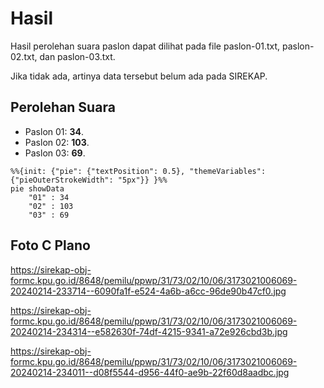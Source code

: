 # Hasil

Hasil perolehan suara paslon dapat dilihat pada file paslon-01.txt, paslon-02.txt, dan paslon-03.txt.

Jika tidak ada, artinya data tersebut belum ada pada SIREKAP.

## Perolehan Suara

 * Paslon 01: **34**.
 * Paslon 02: **103**.
 * Paslon 03: **69**.

```mermaid
%%{init: {"pie": {"textPosition": 0.5}, "themeVariables": {"pieOuterStrokeWidth": "5px"}} }%%
pie showData
    "01" : 34
    "02" : 103
    "03" : 69
```
## Foto C Plano

https://sirekap-obj-formc.kpu.go.id/8648/pemilu/ppwp/31/73/02/10/06/3173021006069-20240214-233714--6090fa1f-e524-4a6b-a6cc-96de90b47cf0.jpg

https://sirekap-obj-formc.kpu.go.id/8648/pemilu/ppwp/31/73/02/10/06/3173021006069-20240214-234314--e582630f-74df-4215-9341-a72e926cbd3b.jpg

https://sirekap-obj-formc.kpu.go.id/8648/pemilu/ppwp/31/73/02/10/06/3173021006069-20240214-234011--d08f5544-d956-44f0-ae9b-22f60d8aadbc.jpg
